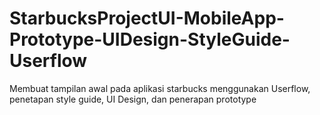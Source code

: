 # StarbucksProjectUI-MobileApp-Prototype-UIDesign-StyleGuide-Userflow
Membuat tampilan awal pada aplikasi starbucks menggunakan Userflow, penetapan style guide, UI Design, dan penerapan prototype
